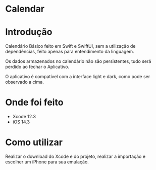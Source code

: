 # Calendar

# Introdução

Calendário Básico feito em Swift e SwiftUI, sem a utilização de dependências, feito apenas para entendimento da linguagem.

Os dados armazenados no calendário não são persistentes, tudo será perdido ao fechar o Aplicativo.

O aplicativo é compatível com a interface light e dark, como pode ser observado a cima.

# Onde foi feito

- Xcode 12.3
- iOS 14.3

# Como utilizar

Realizar o download do Xcode e do projeto, realizar a importação e escolher um iPhone para sua emulação.
